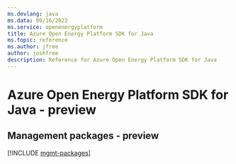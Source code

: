 ```yaml
---
ms.devlang: java
ms.data: 09/16/2022
ms.service: openenergyplatform
title: Azure Open Energy Platform SDK for Java
ms.topic: reference
ms.author: jfree
author: joshfree
description: Reference for Azure Open Energy Platform SDK for Java
---
```

# Azure Open Energy Platform SDK for Java - preview

## Management packages - preview
[!INCLUDE [mgmt-packages](open-energy-platform-mgmt-index.md)]